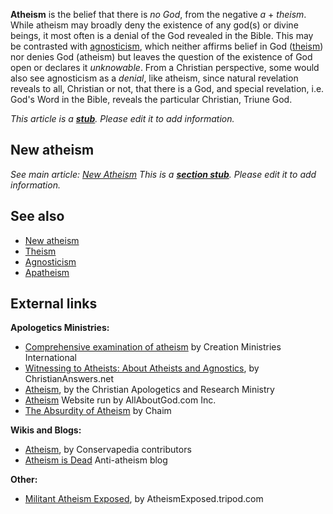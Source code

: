 **Atheism** is the belief that there is *no God*, from the negative
*a* + *theism*. While atheism may broadly deny the existence of any
god(s) or divine beings, it most often is a denial of the God
revealed in the Bible. This may be contrasted with
[agnosticism](Agnosticism "Agnosticism"), which neither affirms
belief in God ([theism](Theism "Theism")) nor denies God (atheism)
but leaves the question of the existence of God open or declares it
*unknowable*. From a Christian perspective, some would also see
agnosticism as a *denial*, like atheism, since natural revelation
reveals to all, Christian or not, that there is a God, and special
revelation, i.e. God's Word in the Bible, reveals the particular
Christian, Triune God.

*This article is a **[stub](http://www.theopedia.com/Category:Theopedia_stubs "Category:Theopedia stubs")**. Please edit it to add information.*
## New atheism

*See main article: [New Atheism](New_Atheism "New Atheism")*
*This is a **[section stub](http://www.theopedia.com/Category:Theopedia_sectionstubs "Category:Theopedia sectionstubs")**. Please edit it to add information.*
## See also

-   [New atheism](New_atheism "New atheism")
-   [Theism](Theism "Theism")
-   [Agnosticism](Agnosticism "Agnosticism")
-   [Apatheism](Apatheism "Apatheism")

## External links

**Apologetics Ministries:**

-   [Comprehensive examination of atheism](http://creation.com/atheism)
    by Creation Ministries International
-   [Witnessing to Atheists: About Atheists and Agnostics](http://christiananswers.net/evangelism/beliefs/atheism.html),
    by ChristianAnswers.net
-   [Atheism](http://www.carm.org/atheism.htm), by the Christian
    Apologetics and Research Ministry
-   [Atheism](http://www.allaboutphilosophy.org/atheism.htm)
    Website run by AllAboutGod.com Inc.
-   [The Absurdity of Atheism](http://www.chaim.org/atheist.htm) by
    Chaim

**Wikis and Blogs:**

-   [Atheism](http://www.conservapedia.com/Atheism), by
    Conservapedia contributors
-   [Atheism is Dead](http://atheismisdead.blogspot.com/)
    Anti-atheism blog

**Other:**

-   [Militant Atheism Exposed](http://atheismexposed.tripod.com/),
    by AtheismExposed.tripod.com



